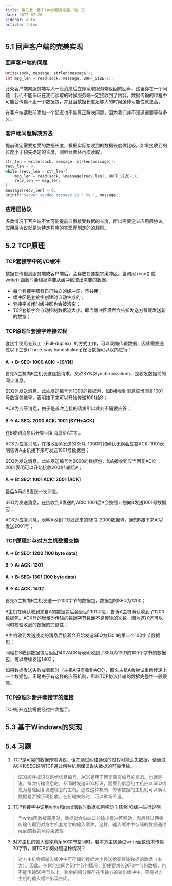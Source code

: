 ```yaml
---
title: 第五章：基于tpc的服务端客户端（2）
date: 2077-07-26
sidebar: auto
article: false
---
```


## 5.1 回声客户端的完美实现

### 回声客户端的问题

```c++
write(sock, message, strlen(message));
int msg_len = read(sock, message, BUFF_SIZE-1);
```

此处客户端向服务端写入一段消息后立即读取服务端返回的回声，这里存在一个问题：我们不能保证在我们读取的时候服务端一定接收到了内容，数据传输的过程中可能会传输不止一个数据包，并且当数据长度足够大的时候这种可能性就更高。

在客户端读取前添加一个延迟也不能真正解决问题，因为我们并不知道需要等待多久。

### 客户端问题解决方法

提前确定需要接受的数据长度，根据实际接收到的数据长度做比较。如果接收到的长度小于预先确定的长度，则继续循环再次读取。

```c++
str_len = write(sock, message, strlen(message));
recv_len = 0;
while (recv_len < str_len){
	msg_len = read(sock, &message[recv_len], BUFF_SIZE-1);
	recv_len += msg_len;
}
message[recv_len] = 0;
printf("Server sended message is : %s ", message);
```

### 应用层协议

多数情况下客户端不太可能提前自傲接受数据的长度，所以需要定义应用层协议。应用层协议就是为特定程序的实现而制定的的规则。

## 5.2 TCP原理

### TCP套接字中的I/O缓冲

数据在传输到服务端或客户端后，会存放在套接字缓冲区。当调用 read() 或 write() 函数时会根据需要从缓冲区取出需要的数据。

- 每个套接字都有自己独立的缓冲区，不共用；
- 缓冲区是套接字创建时自动生成的；
- 套接字关闭时缓冲区也会被清空；
- TCP套接字会自动控制数据流大小，即当缓冲区满后会告知发送方暂缓发送新的数据；

### TCP原理1:套接字连接过程

套接字使用全双工（Full-duplex）的方式工作，可以双向传输数据，因此需要通过以下三步(Three-way handshaking)保证数据可以双向进行：

#### A -> B: SEQ: 1000	ACK: -				[SYN] 

首先A主机向B主机发送连接请求，又称SYN(Synchronization)，是收发数据前的同步消息。

SEQ为发送消息，此处发送编号为1000的数据包，如B接收到消息应当回复1001号数据包编号，表明接下来可以开始传递1001给B；

ACK为应答消息，由于是首次连接的请求所以此处不需要应答；

#### B -> A: SEQ: 2000	ACK: 1001		[SYH+ACK]

在B收到消息后开始回复消息给A主机。

ACK为应答消息，在接收到A发送的SEQ: 1000时如确认无误会应答ACK: 1001表明告诉A主机接下来可发送1001号数据包；

SEQ为发送消息，此处发送编号为2000的数据包，如A接收到应当回复ACK: 2001表明可以开始接收2001传输给A；

#### A -> B: SEQ: 1001	ACK: 2001		[ACK]

最后A再向B发送一次消息。

SEQ为发送消息，在接收到B发送的ACK: 1001后A会按照计划向B发送1001号数据包；

ACK为应答消息，表明A收到了B发送来的SEQ: 2000数据包，通知B接下来可以发送2001号；

### TCP原理2:与对方主机数据交换

#### A -> B: SEQ: 1200	(100 byte data)

#### B -> A: ACK: 1301

#### A -> B: SEQ: 1301	(100 byte data)

#### B -> A: ACK: 1402

首先A主机向B主机发送一个100字节的数据包，数据包的SEQ为1200；

B主机在确认收到来自A的数据包后会返回1301消息，告诉A主机确认收到了1200数据包。ACK号的增量为传输的数据字节数而不是传输的次数，因为这样还可以同时校验收到的数据的完整性；

A主机收到发送成功的消息后接着会开始发送SEQ为1301的第二个100字节数据包；

同理在B收到数据包后返回1402ACK号表明收到了SEQ为1301的100个字节的数据包，可以继续发送1402；

如果数据发送失败或者超时（主机A没有收到ACK），那么主机A会尝试重新传递上一个数据包。正是由于有这样的应答机制，所以TCP协议传输的数据完整性一般很高。

### TCP原理3:断开套接字的连接

TCP断开连接需要经过四次握手。

## 5.3 基于Windows的实现



## 5.4 习题

1. TCP是可靠的数据传输协议，但在通过网络通信的过程可能丢失数据。请通过ACK和SEQ说明TCP通过何种机制保证丢失数据的可靠传输。

> SEQ顺序标识符是给信息编号。ACK是用于回复带有编号的信息。也就是说，每次传输信息时，都同时发送SEQ标识，而受到信息的主机应以SEQ信息为基础回复发送信息的主机。通过这种机制，传输数据的主机就可以确认数据是否被正确接收。在传输失败时，可以重新传送。

2. TCP套接字中调用write和read函数时数据如何移动？结合I/O缓冲进行说明

> 当write函数被调用时，数据就会向端口的输出缓冲区移动。然后经过网络传输传输到对方主机套接字的输入缓冲。这样，输入缓冲中存储的数据通过read函数的响应来读取

3. 对方主机的输入缓冲剩余50字节空间时，若本方主机通过write函数请求传输70字节，问TCP如何处理这种情况？

> 对方主机会把输入缓冲中可存储的数据大小传送给要传输数据的数据（本方）。因此，在剩余空间为50字节的情况，即使要求传送70字节的数据，也不能传输50字节以上，剩余的部分保存在传输方的输出缓冲中，等待对方主机的输入缓冲出现空间。
